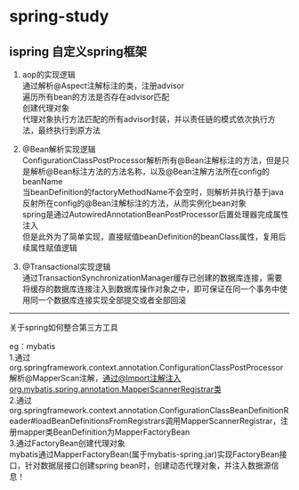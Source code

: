 # spring-study
 
 ## ispring 自定义spring框架

1. aop的实现逻辑<br/>
通过解析@Aspect注解标注的类，注册advisor<br/>
遍历所有bean的方法是否存在advisor匹配<br/>
创建代理对象<br/>
代理对象执行方法匹配的所有advisor封装，并以责任链的模式依次执行方法，最终执行到原方法<br/>

2. @Bean解析实现逻辑<br/>
ConfigurationClassPostProcessor解析所有@Bean注解标注的方法，但是只是解析@Bean标注方法的方法名称，以及@Bean注解方法所在config的beanName<br/>
当beanDefinition的factoryMethodName不会空时，则解析并执行基于java反射所在config的@Bean注解标注的方法，从而实例化bean对象<br/>
spring是通过AutowiredAnnotationBeanPostProcessor后置处理器完成属性注入<br/>
但是此外为了简单实现，直接赋值beanDefinition的beanClass属性，复用后续属性赋值逻辑<br/>

3. @Transactional实现逻辑<br/>
通过TransactionSynchronizationManager缓存已创建的数据库连接，需要将缓存的数据库连接注入到数据库操作对象之中，即可保证在同一个事务中使用同一个数据库连接实现全部提交或者全部回滚

---

关于spring如何整合第三方工具<br/>

eg：mybatis<br/>
1.通过org.springframework.context.annotation.ConfigurationClassPostProcessor解析@MapperScan注解，通过@Import注解注入org.mybatis.spring.annotation.MapperScannerRegistrar类<br/>
2.通过org.springframework.context.annotation.ConfigurationClassBeanDefinitionReader#loadBeanDefinitionsFromRegistrars调用MapperScannerRegistrar，注册mapper类BeanDefinition为MapperFactoryBean<br/>
3.通过FactoryBean创建代理对象<br/>
mybatis通过MapperFactoryBean(属于mybatis-spring.jar)实现FactoryBean接口，针对数据层接口创建spring bean时，创建动态代理对象，并注入数据源信息！